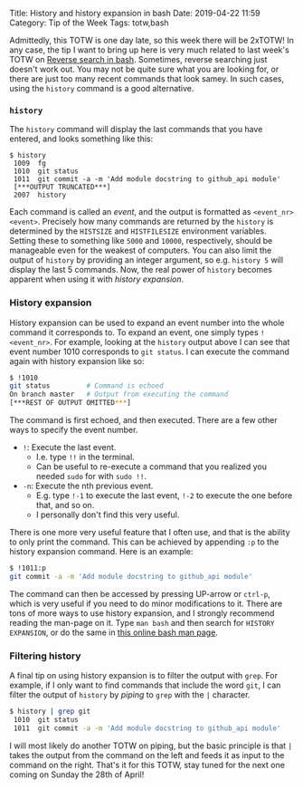 Title: History and history expansion in bash
Date: 2019-04-22 11:59
Category: Tip of the Week
Tags: totw,bash

Admittedly, this TOTW is one day late, so this week there will be 2xTOTW! In
any case, the tip I want to bring up here is very much related to last week's
TOTW on [Reverse search in bash]({filename}reverse_search.md). Sometimes,
reverse searching just doesn't work out. You may not be quite sure what you
are looking for, or there are just too many recent commands that look samey.
In such cases, using the `history` command is a good alternative. 

### `history`
The `history` command will display the last commands that you have entered, and
looks something like this:

```
$ history
 1009  fg
 1010  git status
 1011  git commit -a -m 'Add module docstring to github_api module'
 [***OUTPUT TRUNCATED***]
 2007  history
```

Each command is called an _event_, and the output is formatted as `<event_nr>
<event>`. Precisely how many commands are returned by the `history` is
determined by the `HISTSIZE` and `HISTFILESIZE` environment variables. Setting
these to something like `5000` and `10000`, respectively, should be manageable
even for the weakest of computers. You can also limit the output of `history`
by providing an integer argument, so e.g. `history 5` will display the last 5
commands. Now, the real power of `history` becomes apparent when using it
with _history expansion_.


### History expansion
History expansion can be used to expand an event number into the whole command
it corresponds to. To expand an event, one simply types `!<event_nr>`. For
example, looking at the `history` output above I can see that event number 1010
corresponds to `git status`. I can execute the command again with history
expansion like so:

```bash
$ !1010
git status         # Command is echoed
On branch master   # Output from executing the command
[***REST OF OUTPUT OMITTED***]
```

The command is first echoed, and then executed. There are a few other ways to
specify the event number.

* `!`: Execute the last event.
    - I.e. type `!!` in the terminal.
    - Can be useful to re-execute a command that you realized you needed `sudo`
      for with `sudo !!`.
* `-n`: Execute the nth previous event.
    - E.g. type `!-1` to execute the last event, `!-2` to execute the one
      before that, and so on.
    - I personally don't find this very useful.

There is one more very useful feature that I often use, and that is the ability
to only print the command. This can be achieved by appending `:p` to the
history expansion command. Here is an example:

```bash
$ !1011:p
git commit -a -m 'Add module docstring to github_api module'
```

The command can then be accessed by pressing UP-arrow or `ctrl-p`, which is
very useful if you need to do minor modifications to it. There are tons of
more ways to use history expansion, and I strongly recommend reading the man-page
on it. Type `man bash` and then search for `HISTORY EXPANSION`, or do the same
in [this online bash man page](https://linux.die.net/man/1/bash).

### Filtering history
A final tip on using history expansion is to filter the output with `grep`. For
example, if I only want to find commands that include the word `git`, I can
filter the output of `history` by _piping_ to `grep` with the `|` character.

```bash
$ history | grep git
 1010  git status
 1011  git commit -a -m 'Add module docstring to github_api module'
```

I will most likely do another TOTW on piping, but the basic principle is that
`|` takes the output from the command on the left and feeds it as input to the
command on the right. That's it for this TOTW, stay tuned for the next one
coming on Sunday the 28th of April!
